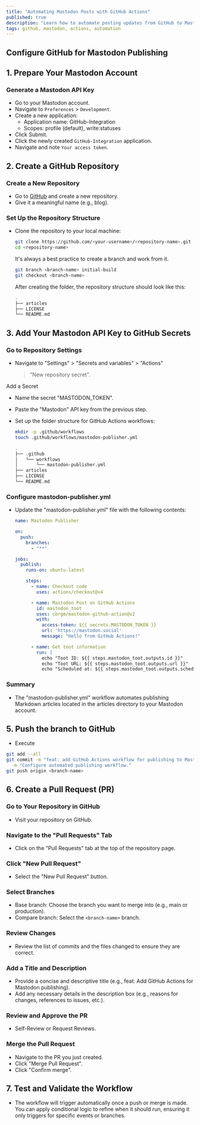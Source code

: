 ```yaml
---
title: "Automating Mastodon Posts with GitHub Actions"
published: true
description: "Learn how to automate posting updates from GitHub to Mastodon using GitHub Actions."
tags: github, mastodon, actions, automation
---
```


## Configure GitHub for Mastodon Publishing

## 1. Prepare Your Mastodon Account

### Generate a Mastodon API Key

- Go to your Mastodon account.
- Navigate to `Preferences` > `Development`.
- Create a new application:
  - Application name: GitHub-Integration
  - Scopes: profile (default), write:statuses
- Click Submit.
- Click the newly created `GitHub-Integration` application.
- Navigate and note `Your access token`.

## 2. Create a GitHub Repository

### Create a New Repository

- Go to [GitHub](https://github.com) and create a new repository.
- Give it a meaningful name (e.g., blog).

### Set Up the Repository Structure

- Clone the repository to your local machine:

  ```bash
  git clone https://github.com/<your-username>/<repository-name>.git
  cd <repository-name>
  ```
  
  It's always a best practice to create a branch and work from it.

  ```bash
  git branch <branch-name> initial-build
  git checkout <branch-name>
  ```

  After creating the folder, the repository structure should look like this:

  ```bash
  .
  ├── articles
  ├── LICENSE
  └── README.md
  ```

## 3. Add Your Mastodon API Key to GitHub Secrets

### Go to Repository Settings

- Navigate to "Settings" > "Secrets and variables" > "Actions"
  > "New repository secret".

Add a Secret

- Name the secret "MASTODON_TOKEN".
- Paste the "Mastodon" API key from the previous step.

- Set up the folder structure for GitHub Actions workflows:

  ```bash
  mkdir -p .github/workflows
  touch .github/workflows/mastodon-publisher.yml
  ```

  ```bash
  .
  ├── .github
  │   └── workflows
  │       └── mastodon-publisher.yml
  ├── articles
  ├── LICENSE
  └── README.md
  ```

### Configure mastodon-publisher.yml

- Update the "mastodon-publisher.yml" file with the following contents:

  ```yaml
  name: Mastodon Publisher

  on:
    push:
      branches:
        - "**"

  jobs:
    publish:
      runs-on: ubuntu-latest

      steps:
        - name: Checkout code
          uses: actions/checkout@v4

        - name: Mastodon Post on GitHub Actions
          id: mastodon_toot
          uses: cbrgm/mastodon-github-action@v2
          with:
            access-token: ${{ secrets.MASTODON_TOKEN }}
            url: 'https://mastodon.social'
            message: "Hello from GitHub Actions!"

        - name: Get toot information
          run: |
            echo "Toot ID: ${{ steps.mastodon_toot.outputs.id }}"
            echo "Toot URL: ${{ steps.mastodon_toot.outputs.url }}"
            echo "Scheduled at: ${{ steps.mastodon_toot.outputs.scheduled_at }}"
  ```

### Summary

- The "mastodon-publisher.yml" workflow automates publishing Markdown
  articles located in the articles directory to your Mastodon account.

## 5. Push the branch to GitHub

- Execute

```bash
git add --all
git commit -m "feat: add GitHub Actions workflow for publishing to Mastodon" \
  -m "Configure automated publishing workflow."
git push origin <branch-name>
```

## 6. Create a Pull Request (PR)

### Go to Your Repository in GitHub

- Visit your repository on GitHub.

### Navigate to the "Pull Requests" Tab

- Click on the "Pull Requests" tab at the top of the repository page.

### Click "New Pull Request"

- Select the "New Pull Request" button.

### Select Branches

- Base branch: Choose the branch you want to merge into (e.g., main or production).
- Compare branch: Select the `<branch-name>` branch.

### Review Changes

- Review the list of commits and the files changed to ensure they are correct.

### Add a Title and Description

- Provide a concise and descriptive title
  (e.g., feat: Add GitHub Actions for Mastodon publishing).
- Add any necessary details in the description box
  (e.g., reasons for changes, references to issues, etc.).

### Review and Approve the PR

- Self-Review or Request Reviews.

### Merge the Pull Request

- Navigate to the PR you just created.
- Click "Merge Pull Request".
- Click "Confirm merge".

## 7. Test and Validate the Workflow

- The workflow will trigger automatically once a push or merge is made. You can apply conditional logic to refine when it should run, ensuring it only triggers for specific events or branches.
